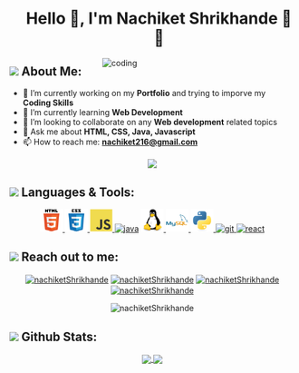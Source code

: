 <div id="user-content-toc" align="center">
  <ul>
    <summary><h1  > Hello 👋, I'm Nachiket Shrikhande 🚀️🎯️ </h1></summary>
  </ul>
</div>
<img align="right" alt="coding" width="340" src="https://media.giphy.com/media/xBTSwCTFkgfcdTjHMz/giphy.gif">

## <img src="https://media.giphy.com/media/WUlplcMpOCEmTGBtBW/giphy.gif" width="45"> **About Me:**

- 🔭 I’m currently working on my **Portfolio** and trying to imporve my **Coding Skills**
- 🌱 I’m currently learning **Web Development**
- 👯 I’m looking to collaborate on any **Web development** related topics 
- 💬 Ask me about **HTML, CSS, Java, Javascript**
- 📫 How to reach me: **nachiket216@gmail.com**

<p align="center">
   <img align="center" src="https://github-readme-streak-stats.herokuapp.com/?user=nachiket216&theme=radical&hide_border=true"/>
</p>

## <img src="https://media.giphy.com/media/cIn5fTcjnKhStIeAef/giphy.gif" width="45"> **Languages & Tools:**

<p align="center"> 
<!-- html -->
<a href="https://www.w3.org/html/" target="_blank"> <img src="https://raw.githubusercontent.com/devicons/devicon/master/icons/html5/html5-original-wordmark.svg" alt="html5" width="40" height="40"/> </a>
<!-- css -->
<a href="https://www.w3schools.com/css/" target="_blank"> <img src="https://raw.githubusercontent.com/devicons/devicon/master/icons/css3/css3-original-wordmark.svg" alt="css3" width="40" height="40"/> </a>
<!-- Javascript -->
<a href="https://developer.mozilla.org/en-US/docs/Web/JavaScript" target="_blank"> <img src="https://raw.githubusercontent.com/devicons/devicon/master/icons/javascript/javascript-original.svg" alt="javascript" width="40" height="40"/> </a> 
<!-- Java -->
<a href="https://www.java.com/en/" target="_blank"> <img src="https://cdn.jsdelivr.net/gh/devicons/devicon/icons/java/java-original.svg"  alt="java" width="40" height="40" /></a> </a>
<a href="https://www.linux.org/" target="_blank"> <img src="https://raw.githubusercontent.com/devicons/devicon/master/icons/linux/linux-original.svg" alt="linux" width="40" height="40"/> </a> 
<a href="https://www.mysql.com/" target="_blank"> <img src="https://raw.githubusercontent.com/devicons/devicon/master/icons/mysql/mysql-original-wordmark.svg" alt="mysql" width="40" height="40"/> </a>
<a href="https://www.python.org" target="_blank"> <img src="https://raw.githubusercontent.com/devicons/devicon/master/icons/python/python-original.svg" alt="python" width="40" height="40"/> </a>
<a href="https://git-scm.com/" target="_blank"><img src="https://cdn.jsdelivr.net/gh/devicons/devicon/icons/git/git-original.svg" alt="git" width="40" height="40"/> </a>
<a href="https://reactjs.org/" target="_blank"><img src="https://cdn.jsdelivr.net/gh/devicons/devicon/icons/react/react-original.svg" alt="react" width="40" height="40"/> </a>  
</p>

## <img src="https://media.giphy.com/media/yz6KMGAmAS39aUOlqX/giphy.gif" width="45"> **Reach out to me:** ️

<p align="center">
<a href="https://linkedin.com/in/nachiket-shrikhande-5966211a9" target="_blank"><img align="center" src="https://img.shields.io/badge/-LinkedIn-0e76a8?style=flat-square&logo=Linkedin&logoColor=white" alt="nachiketShrikhande" /></a>
<a href="https://nachiketshrikhande.netlify.app/" target="_blank"><img align="center" src="https://img.shields.io/badge/Website-3b5998?style=flat-square&logo=google-chrome&logoColor=white" alt="nachiketShrikhande" /></a>
<a href="https://twitter.com/Nachiket216" target="_blank"><img align="center" src="https://img.shields.io/twitter/url?label=Twitter&logoColor=blue&style=social&url=https%3A%2F%2Ftwitter.com%2FNachiket216" alt="nachiketShrikhande" /></a>
<a href="mailto:nachiket216@gmail.com" target="_blank"><img align="center" src="https://img.shields.io/badge/-Gmail-EA4335?style=flat-square&logo=Gmail&logoColor=white" alt="nachiketShrikhande" /></a>
<p align="center"> <img src="https://komarev.com/ghpvc/?username=nachiket216&label=Visitors&color=0088cc&style=flat-square" alt="nachiketShrikhande" /> 
</p>

## <img src="https://media.giphy.com/media/ZCN6F3FAkwsyOGU2RS/giphy.gif" width="40"> **Github Stats:**

<p align="center">
  <a href="https://github.com/abhinandanraj">
   <img width="430" align="center" src="https://github-readme-stats.vercel.app/api?username=nachiket216&show_icons=true&theme=radical&count_private=true">
  </a>
  <a href="https://github.com/abhinandanraj/github-readme-stats">
    <img align="center" src="https://github-readme-stats.anuraghazra1.vercel.app/api/top-langs/?username=nachiket216&layout=compact&theme=radical&langs_count=6" />
  </a>
 </p>
